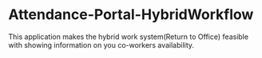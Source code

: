 # Attendance-Portal-HybridWorkflow


This application makes the hybrid work system(Return to Office) feasible with showing information on you co-workers availability. 
